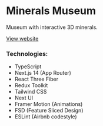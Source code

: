 # Minerals Museum

Museum with interactive 3D minerals.

[View website](https://mineralsmuseum.vercel.app)

### Technologies:
- TypeScript
- Next.js 14 (App Router)
- React Three Fiber
- Redux Toolkit
- Tailwind CSS
- Next UI
- Framer Motion (Animations)
- FSD (Feature Sliced Design)
- ESLint (Airbnb codestyle)
